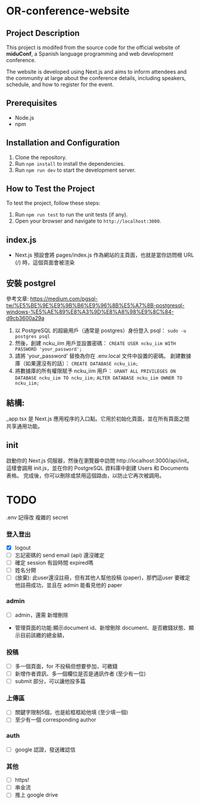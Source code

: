 # OR-conference-website

## Project Description

This project is modifed from the source code for the official website of **miduConf**, a Spanish language programming and web development conference.

 The website is developed using Next.js and aims to inform attendees and the community at large about the conference details, including speakers, schedule, and how to register for the event.

## Prerequisites

- Node.js
- npm

## Installation and Configuration

1. Clone the repository.
2. Run `npm install` to install the dependencies.
3. Run `npm run dev` to start the development server.

## How to Test the Project

To test the project, follow these steps:

1. Run `npm run test` to run the unit tests (if any).
2. Open your browser and navigate to `http://localhost:3000`.

## index.js
- Next.js 預設會將 pages/index.js 作為網站的主頁面，也就是當你訪問根 URL (/) 時，這個頁面會被渲染

## 安裝 postgrel
參考文章: https://medium.com/pgsql-tw/%E5%BE%9E%E9%9B%B6%E9%96%8B%E5%A7%8B-postgresql-windows-%E5%AE%89%E8%A3%9D%E8%A8%98%E9%8C%84-d9cb3600a29a

1. 以 PostgreSQL 的超級用戶（通常是 postgres）身份登入 psql：
`sudo -u postgres psql`
2. 然後，創建 ncku_iim 用戶並設置密碼：
`CREATE USER ncku_iim WITH PASSWORD 'your_password';`
3. 請將 'your_password' 替換為你在 .env.local 文件中設置的密碼。
創建數據庫（如果還沒有的話）：
`CREATE DATABASE ncku_iim;`
4. 將數據庫的所有權限賦予 ncku_iim 用戶：
`GRANT ALL PRIVILEGES ON DATABASE ncku_iim TO ncku_iim;`
`ALTER DATABASE ncku_iim OWNER TO ncku_iim;`
## 結構:
_app.tsx 是 Next.js 應用程序的入口點。它用於初始化頁面，並在所有頁面之間共享通用功能。
## init
啟動你的 Next.js 伺服器，然後在瀏覽器中訪問 http://localhost:3000/api/init。這樣會調用 init.js，並在你的 PostgreSQL 資料庫中創建 Users 和 Documents 表格。
完成後，你可以刪除或禁用這個路由，以防止它再次被調用。


# TODO
.env 記得改 複雜的 secret

### 登入登出
- [X] logout
- [ ] 忘記密碼的 send email (api) 還沒確定
- [ ] 確定 session 有設時間 expired嗎
- [ ]  姓名分開
- [ ] (放棄):  此user還沒註冊，但有其他人幫他投稿 (paper)，那們這user 要確定他註冊成功，並且在 admin 能看見他的 paper

### admin
- [ ] admin，還需 新增刪除
- 管理頁面的功能:顯示document id、新增刪除 document、是否繳錢狀態、顯示目前該繳的總金額， 
### 投稿
- [ ] 多一個頁面，for 不投稿但想要參加，可繳錢
- [ ]  新增作者資訊、多一個欄位是否是通訊作者 (至少有一位)
- [ ] submit 部分，可以讓他投多篇

### 上傳區
- [ ] 關鍵字限制5個，也是給框框給他填 (至少填一個)
- [ ]  至少有一個 corresponding author

### auth
- [ ] google 認證，發送確認信

### 其他
- [ ] https!
- [ ] 串金流
- [ ] 推上 google drive
